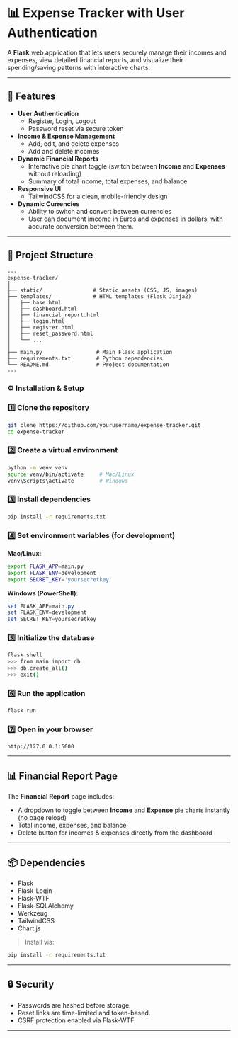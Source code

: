 # 📊 Expense Tracker with User Authentication

A **Flask** web application that lets users securely manage their incomes and expenses, view detailed financial reports, and visualize their spending/saving patterns with interactive charts.

---

## 🚀 Features

- **User Authentication**
  - Register, Login, Logout
  - Password reset via secure token
- **Income & Expense Management**
  - Add, edit, and delete expenses
  - Add and delete incomes
- **Dynamic Financial Reports**
  - Interactive pie chart toggle (switch between **Income** and **Expenses** without reloading)
  - Summary of total income, total expenses, and balance
- **Responsive UI**
  - TailwindCSS for a clean, mobile-friendly design
- **Dynamic Currencies**
  - Ability to switch and convert between currencies
  - User can document imcome in Euros and expenses in dollars, with accurate conversion between them.

---

## 📂 Project Structure

```
---
expense-tracker/
│
├── static/                # Static assets (CSS, JS, images)
├── templates/             # HTML templates (Flask Jinja2)
│   ├── base.html
│   ├── dashboard.html
│   ├── financial_report.html
│   ├── login.html
│   ├── register.html
│   ├── reset_password.html
│   └── ...
│
├── main.py                 # Main Flask application
├── requirements.txt        # Python dependencies
└── README.md               # Project documentation
---
```

### ⚙️ Installation & Setup

### 1️⃣ Clone the repository
```bash
git clone https://github.com/yourusername/expense-tracker.git
cd expense-tracker
```

### 2️⃣ Create a virtual environment

```bash
python -m venv venv
source venv/bin/activate     # Mac/Linux
venv\Scripts\activate        # Windows
```

### 3️⃣ Install dependencies

```bash
pip install -r requirements.txt
```

### 4️⃣ Set environment variables (for development)

**Mac/Linux:**

```bash
export FLASK_APP=main.py
export FLASK_ENV=development
export SECRET_KEY='yoursecretkey'
```

**Windows (PowerShell):**

```powershell
set FLASK_APP=main.py
set FLASK_ENV=development
set SECRET_KEY=yoursecretkey
```

### 5️⃣ Initialize the database

```bash
flask shell
>>> from main import db
>>> db.create_all()
>>> exit()
```

### 6️⃣ Run the application

```bash
flask run
```

### 7️⃣ Open in your browser

```
http://127.0.0.1:5000
```

---

## 📊 Financial Report Page

The **Financial Report** page includes:

* A dropdown to toggle between **Income** and **Expense** pie charts instantly (no page reload)
* Total income, expenses, and balance
* Delete button for incomes & expenses directly from the dashboard

---

## 📦 Dependencies

* Flask
* Flask-Login
* Flask-WTF
* Flask-SQLAlchemy
* Werkzeug
* TailwindCSS
* Chart.js

> Install via:

```bash
pip install -r requirements.txt
```

---

## 🔒 Security

* Passwords are hashed before storage.
* Reset links are time-limited and token-based.
* CSRF protection enabled via Flask-WTF.

---

